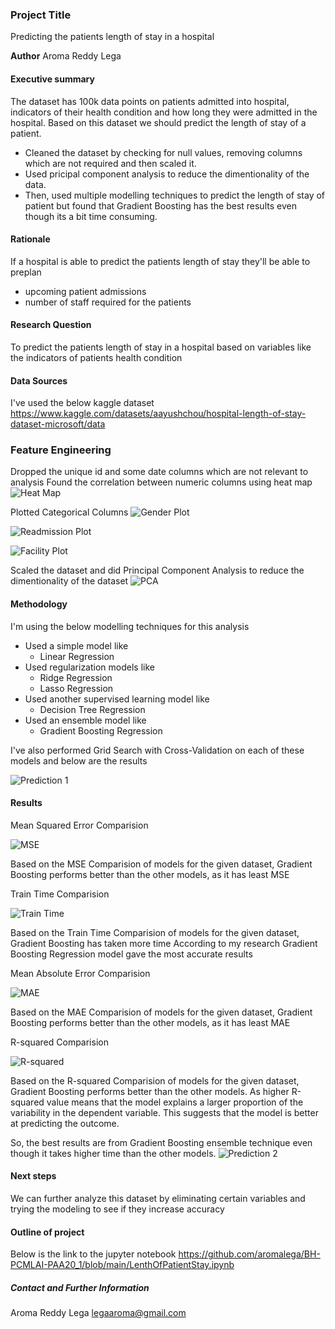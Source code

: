 ### Project Title
Predicting the patients length of stay in a hospital

**Author**
Aroma Reddy Lega

#### Executive summary
The dataset has 100k data points on patients admitted into hospital, indicators of their health condition and how long they were admitted in the hospital. Based on this dataset we should predict the length of stay of a patient. 
- Cleaned the dataset by checking for null values, removing columns which are not required and then scaled it.
- Used pricipal component analysis to reduce the dimentionality of the data.
- Then, used multiple modelling techniques to predict the length of stay of patient but found that Gradient Boosting has the best results even though its a bit time consuming.

#### Rationale
If a hospital is able to predict the patients length of stay they'll be able to preplan
- upcoming patient admissions
- number of staff required for the patients


#### Research Question
To predict the patients length of stay in a hospital based on variables like the indicators of patients health condition

#### Data Sources
I've used the below kaggle dataset
https://www.kaggle.com/datasets/aayushchou/hospital-length-of-stay-dataset-microsoft/data

### Feature Engineering
Dropped the unique id and some date columns which are not relevant to analysis
Found the correlation between numeric columns using heat map
![Heat Map](https://github.com/user-attachments/assets/c3640713-e133-4b49-87d3-cbe8d5add111)

Plotted Categorical Columns
![Gender Plot](https://github.com/user-attachments/assets/a901bfe1-b14a-4eb3-86e7-9eb4972f7bd9)

![Readmission Plot](https://github.com/user-attachments/assets/b8eb0f9c-1fad-4b8f-a6bf-de3fa162e372)

![Facility Plot](https://github.com/user-attachments/assets/f8a5ccf2-5a0f-4a14-a7a2-44b8b50ebd3b)

Scaled the dataset and did Principal Component Analysis to reduce the dimentionality of the dataset
![PCA](https://github.com/user-attachments/assets/0749060f-fb1a-4856-a7ef-ae05c2d13283)


#### Methodology
I'm using the below modelling techniques for this analysis
- Used a simple model like
    - Linear Regression
- Used regularization models like
    - Ridge Regression
    - Lasso Regression
- Used another supervised learning model like
    - Decision Tree Regression
- Used an ensemble model like
    - Gradient Boosting Regression

I've also performed Grid Search with Cross-Validation on each of these models and below are the results

![Prediction 1](https://github.com/user-attachments/assets/aebb6df4-8489-4139-a159-fd5c5035605d)


#### Results
Mean Squared Error Comparision

![MSE](https://github.com/user-attachments/assets/0487bf86-a96c-4eaa-a1f5-7e5c3ab6918a)

Based on the MSE Comparision of models for the given dataset, Gradient Boosting performs better than the other models, as it has least MSE

Train Time Comparision

![Train Time](https://github.com/user-attachments/assets/0b5b269a-75bc-420f-822d-904502cc17b9)

Based on the Train Time Comparision of models for the given dataset, Gradient Boosting has taken more time
According to my research Gradient Boosting Regression model gave the most accurate results

Mean Absolute Error Comparision

![MAE](https://github.com/user-attachments/assets/9c4d7538-79e2-4468-a282-f6600e27cfca)

Based on the MAE Comparision of models for the given dataset, Gradient Boosting performs better than the other models, as it has least MAE

R-squared Comparision

![R-squared](https://github.com/user-attachments/assets/bb5db71b-5427-4f25-8eae-8ddfea081fef)

Based on the R-squared Comparision of models for the given dataset, Gradient Boosting performs better than the other models. As higher R-squared value means that the model explains a larger proportion of the variability in the dependent variable. This suggests that the model is better at predicting the outcome. 

So, the best results are from Gradient Boosting ensemble technique even though it takes higher time than the other models.
![Prediction 2](https://github.com/user-attachments/assets/58fc016b-603b-4080-8e28-90322900200b)


#### Next steps
We can further analyze this dataset by eliminating certain variables and trying the modeling to see if they increase accuracy

#### Outline of project
Below is the link to the jupyter notebook
https://github.com/aromalega/BH-PCMLAI-PAA20_1/blob/main/LenthOfPatientStay.ipynb


##### Contact and Further Information
Aroma Reddy Lega
legaaroma@gmail.com
